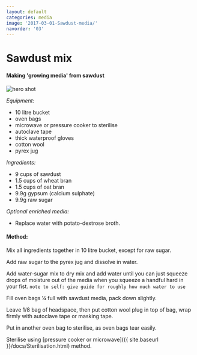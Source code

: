 ```yaml
---
layout: default
categories: media
image: '2017-03-01-Sawdust-media/'
navorder: '03'
---
```


# Sawdust mix

#### Making 'growing media' from sawdust  
![hero shot]({{site.baseurl}}{{site.imageurl}}{{page.image}}20170215_153858.jpg)

_Equipment:_   

 - 10 litre bucket
 - oven bags
 - microwave or pressure cooker to sterilise
 - autoclave tape  
 - thick waterproof gloves  
 - cotton wool  
 - pyrex jug  

_Ingredients:_  

 - 9 cups of sawdust
 - 1.5 cups of wheat bran
 - 1.5 cups of oat bran
 - 9.9g gypsum (calcium sulphate)
 - 9.9g raw sugar

_Optional enriched media:_  

 - Replace water with potato-dextrose broth.

#### Method:
Mix all ingredients together in 10 litre bucket, except for raw sugar.  

Add raw sugar to the pyrex jug and dissolve in water.

Add water-sugar mix to dry mix and add water until you can just squeeze drops of moisture out of the media when you squeeze a handful hard in your fist.  `note to self: give guide for roughly how much water to use`

Fill oven bags ¼ full with sawdust media, pack down slightly.  

Leave 1/8 bag of headspace, then put cotton wool plug in top of bag, wrap firmly with autoclave tape or masking tape.  

Put in another oven bag to sterilise, as oven bags tear easily.  

Sterilise using [pressure cooker or microwave]({{ site.baseurl }}/docs/Sterilisation.html) method.
